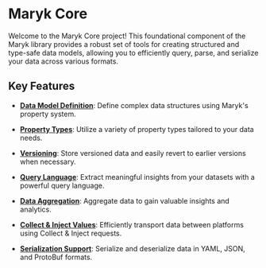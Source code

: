 # Maryk Core

Welcome to the Maryk Core project! This foundational component of the Maryk library provides a robust set of tools for 
creating structured and type-safe data models, allowing you to efficiently query, parse, and serialize your data across
various formats.

## Key Features

- **[Data Model Definition](docs/datamodel.md)**: Define complex data structures using Maryk's property system.

- **[Property Types](docs/properties/README.md)**: Utilize a variety of property types tailored to your data needs.

- **[Versioning](docs/versioning.md)**: Store versioned data and easily revert to earlier versions when necessary.

- **[Query Language](docs/query.md)**: Extract meaningful insights from your datasets with a powerful query language.

- **[Data Aggregation](docs/aggregations.md)**: Aggregate data to gain valuable insights and analytics.

- **[Collect & Inject Values](docs/collectAndInject.md)**: Efficiently transport data between platforms using Collect & Inject requests.

- **[Serialization Support](docs/serialization.md)**: Serialize and deserialize data in YAML, JSON, and ProtoBuf formats.
